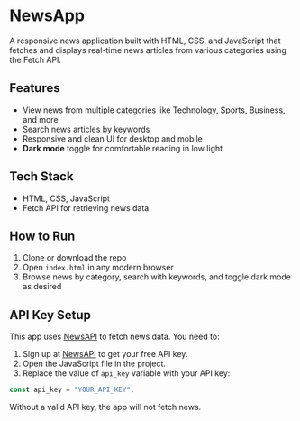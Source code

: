 # NewsApp

A responsive news application built with HTML, CSS, and JavaScript that fetches and displays real-time news articles from various categories using the Fetch API.

## Features

- View news from multiple categories like Technology, Sports, Business, and more  
- Search news articles by keywords  
- Responsive and clean UI for desktop and mobile  
- **Dark mode** toggle for comfortable reading in low light  

## Tech Stack

- HTML, CSS, JavaScript  
- Fetch API for retrieving news data  

## How to Run

1. Clone or download the repo  
2. Open `index.html` in any modern browser  
3. Browse news by category, search with keywords, and toggle dark mode as desired  

## API Key Setup

This app uses [NewsAPI](https://newsapi.org/) to fetch news data. You need to:

1. Sign up at [NewsAPI](https://newsapi.org/) to get your free API key.  
2. Open the JavaScript file in the project.  
3. Replace the value of `api_key` variable with your API key:  

```js
const api_key = "YOUR_API_KEY";
```
Without a valid API key, the app will not fetch news.
